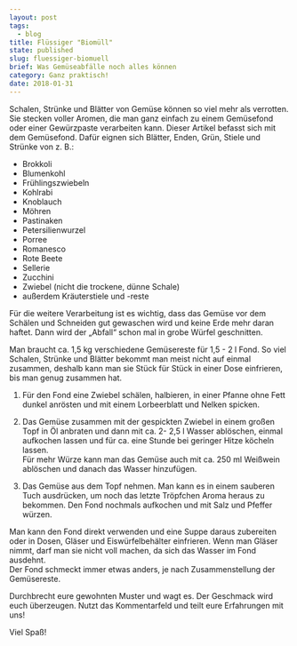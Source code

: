 ```yaml
---
layout: post
tags:
  - blog
title: Flüssiger "Biomüll"
state: published
slug: fluessiger-biomuell
brief: Was Gemüseabfälle noch alles können
category: Ganz praktisch!
date: 2018-01-31
---
```


Schalen, Strünke und Blätter von Gemüse können so viel mehr als verrotten. Sie stecken voller Aromen, die man ganz einfach zu einem Gemüsefond oder einer Gewürzpaste verarbeiten kann. Dieser Artikel befasst sich mit dem Gemüsefond.
Dafür eignen sich Blätter, Enden, Grün, Stiele und Strünke von z. B.:

-  Brokkoli
-  Blumenkohl
-  Frühlingszwiebeln
-  Kohlrabi
-  Knoblauch
-  Möhren
-  Pastinaken
-  Petersilienwurzel
-  Porree
-  Romanesco
-  Rote Beete
-  Sellerie
-  Zucchini
-  Zwiebel (nicht die trockene, dünne Schale)
-  außerdem Kräuterstiele und -reste

Für die weitere Verarbeitung ist es wichtig, dass das Gemüse vor dem Schälen und Schneiden gut gewaschen wird und keine Erde mehr daran haftet. Dann wird der „Abfall“ schon mal in grobe Würfel geschnitten.

Man braucht ca. 1,5 kg verschiedene Gemüsereste für 1,5 - 2 l Fond. 
So viel Schalen, Strünke und Blätter bekommt man meist nicht auf einmal zusammen, deshalb kann man sie Stück für Stück in einer Dose einfrieren, bis man genug zusammen hat.

1. Für den Fond eine Zwiebel schälen, halbieren, in einer Pfanne ohne Fett dunkel anrösten und mit einem Lorbeerblatt und Nelken spicken. 

2. Das Gemüse zusammen mit der gespickten Zwiebel in einem großen Topf in Öl anbraten und dann mit ca. 2- 2,5 l Wasser ablöschen, einmal aufkochen lassen und für ca. eine Stunde bei geringer Hitze köcheln lassen.<br>Für mehr Würze kann man das Gemüse auch mit ca. 250 ml Weißwein ablöschen und danach das Wasser hinzufügen.

3. Das Gemüse aus dem Topf nehmen. Man kann es in einem sauberen Tuch ausdrücken, um noch das letzte Tröpfchen Aroma heraus zu bekommen. 
Den Fond nochmals aufkochen und mit Salz und Pfeffer würzen. 

Man kann den Fond direkt verwenden und eine Suppe daraus zubereiten oder in Dosen, Gläser und Eiswürfelbehälter einfrieren. Wenn man Gläser nimmt, darf man sie nicht voll machen, da sich das Wasser im Fond ausdehnt.<br>Der Fond schmeckt immer etwas anders, je nach Zusammenstellung der Gemüsereste.

Durchbrecht eure gewohnten Muster und wagt es. Der Geschmack wird euch überzeugen.
Nutzt das Kommentarfeld und teilt eure Erfahrungen mit uns!

Viel Spaß! 